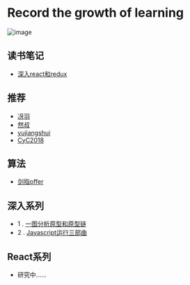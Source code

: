 
# Record the growth of learning
![image](https://ss3.bdstatic.com/70cFv8Sh_Q1YnxGkpoWK1HF6hhy/it/u=2773974549,1052009232&fm=26&gp=0.jpg)

## 读书笔记
- [深入react和redux](https://github.com/moonlightop/Blog/tree/master/studyNotes/%E6%B7%B1%E5%85%A5%E6%B5%85%E5%87%BAreact%E5%92%8Credux)

## 推荐  
* [冴羽](https://github.com/mqyqingfeng/Blog)
* [然叔](https://github.com/su37josephxia/wheel-awesome)
* [yujiangshui](https://github.com/yujiangshui/A-Programmers-Guide-to-English)
* [CyC2018](https://github.com/CyC2018/CS-Notes)
## 算法
* [剑指offer](https://github.com/moonlightop/Blog/tree/master/algorithm/%E5%89%91%E6%8C%87Offer)
## 深入系列
- 1 . [一图分析原型和原型链](https://github.com/moonlightop/Blog/blob/master/diveIntoJS/%E4%BB%8E%E5%8E%9F%E5%9E%8B%E5%88%B0%E5%8E%9F%E5%9E%8B%E9%93%BE.md)
- 2 . [Javascript运行三部曲](https://github.com/moonlightop/Blog/blob/master/diveIntoJS/JS%E8%BF%90%E8%A1%8C%E4%B8%89%E9%83%A8%E6%9B%B2.md)
## React系列
* 研究中......
